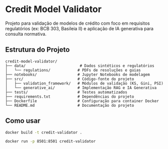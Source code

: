 # Credit Model Validator

Projeto para validação de modelos de crédito com foco em requisitos regulatórios (ex: BCB 303, Basileia II) e aplicação de IA generativa para consulta normativa.

## Estrutura do Projeto

```
credit-model-validator/
├── data/                        # Dados sintéticos e regulatórios
│   └── regulations/            # PDFs de resoluções e guias
├── notebooks/                  # Jupyter Notebooks de modelagem
├── src/                        # Código-fonte do projeto
│   ├── validation_framework/   # Módulos de validação (KS, Gini, PSI)
│   └── generative_ai/          # Implementação RAG e IA Generativa
├── tests/                      # Testes automatizados
├── requirements.txt            # Dependências do projeto
├── Dockerfile                  # Configuração para container Docker
└── README.md                   # Documentação do projeto
```

## Como usar

```bash
docker build -t credit-validator .

docker run -p 8501:8501 credit-validator
```

